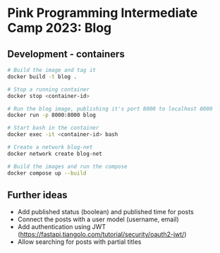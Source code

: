 # Pink Programming Intermediate Camp 2023: Blog

## Development - containers
```bash
# Build the image and tag it
docker build -t blog .

# Stop a running container
docker stop <container-id>

# Run the blog image, publishing it's port 8000 to localhost 8000
docker run -p 8000:8000 blog

# Start bash in the container
docker exec -it <container-id> bash

# Create a network blog-net
docker network create blog-net

# Build the images and run the compose
docker compose up --build
```

## Further ideas
- Add published status (boolean) and published time for posts
- Connect the posts with a user model (username, email)
- Add authentication using JWT (https://fastapi.tiangolo.com/tutorial/security/oauth2-jwt/)
- Allow searching for posts with partial titles
